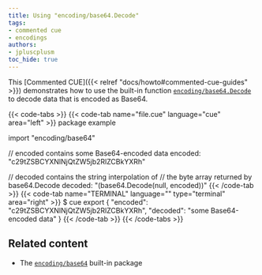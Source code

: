 ```yaml
---
title: Using "encoding/base64.Decode"
tags:
- commented cue
- encodings
authors:
- jpluscplusm
toc_hide: true
---
```


This [Commented CUE]({{< relref "docs/howto#commented-cue-guides" >}})
demonstrates how to use the built-in function
[`encoding/base64.Decode`](https://pkg.go.dev/cuelang.org/go/pkg/encoding/base64#Decode)
to decode data that is encoded as Base64.

{{< code-tabs >}}
{{< code-tab name="file.cue" language="cue"  area="left" >}}
package example

import "encoding/base64"

// encoded contains some Base64-encoded data
encoded: "c29tZSBCYXNlNjQtZW5jb2RlZCBkYXRh"

// decoded contains the string interpolation of
// the byte array returned by base64.Decode
decoded: "\(base64.Decode(null, encoded))"
{{< /code-tab >}}
{{< code-tab name="TERMINAL" language="" type="terminal" area="right" >}}
$ cue export
{
    "encoded": "c29tZSBCYXNlNjQtZW5jb2RlZCBkYXRh",
    "decoded": "some Base64-encoded data"
}
{{< /code-tab >}}
{{< /code-tabs >}}

## Related content

- The [`encoding/base64`](https://pkg.go.dev/cuelang.org/go/pkg/encoding/base64) built-in package

